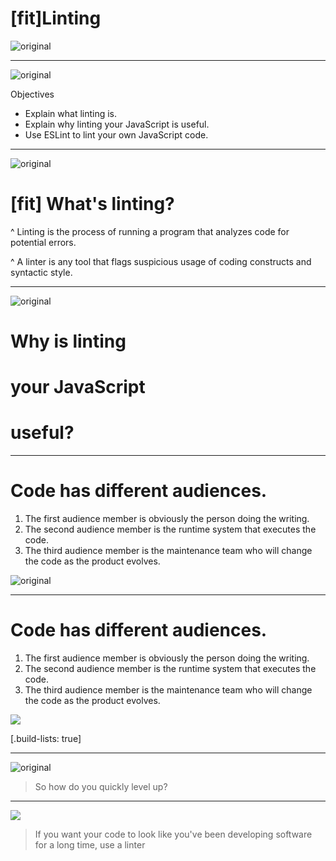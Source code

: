 # [fit]Linting

![original](img/sunrise.jpg)

---

![original](img/whiteboard.png)

Objectives

- Explain what linting is.
- Explain why linting your JavaScript is useful.
- Use ESLint to lint your own JavaScript code.

---

![original](img/asking.jpg)

# [fit] What's linting?

^ Linting is the process of running a program that analyzes code for potential errors. 

^ A linter is any tool that flags suspicious usage of coding constructs and syntactic style.

---

![original](img/why.png)

# Why is linting

# your JavaScript 

# useful?

---

# Code has different audiences.

1. The first audience member is obviously the person doing the writing.
2. The second audience member is the runtime system that executes the code.
3. The third audience member is the maintenance team who will change the code as the product evolves.

![original](img/audience.jpg)

---

# Code has different audiences.

1. The first audience member is obviously the person doing the writing.
2. The second audience member is the runtime system that executes the code.
3. The third audience member is the maintenance team who will change the code as the product evolves.

![](img/audience.jpg)

[.build-lists: true]

---

![original](img/stairway.jpg)

> So how do you quickly level up? 

---

![](img/programmer.jpg)

>  If you want your code to look like you've been developing software for a long time, use a linter